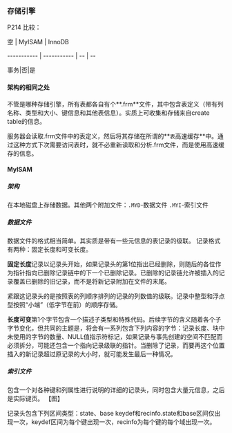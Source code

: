 ### 存储引擎
P214
比较：


 空 | MyISAM | InnoDB 
 
 ----------- | ----------- | -- | -- 
 
 事务|否|是
 
 


#### 架构的相同之处
不管是哪种存储引擎，所有表都各自有个**.frm**文件，其中包含表定义（带有列名称、类型和大小、键信息和其他表信息）。实质上可收集和存储来自create table的信息。

服务器会读取.frm文件中的表定义，然后将其存储在所谓的**`表`高速缓存**中。通过这种方式下次需要访问表时，就不必重新读取和分析.frm文件，而是使用高速缓存的信息。


#### MyISAM
##### 架构
在本地磁盘上存储数据。其他两个附加文件：`.MYD`-数据文件  `.MYI`-索引文件

##### 数据文件
数据文件的格式相当简单。其实质是带有一些元信息的表记录的级联。
记录格式有两种：固定长度和可变长度。

**固定长度**记录以记录头开始，如果记录头的第1位指出已经删除，则随后的各位作为指针指向已删除记录链中的下一个已删除记录。已删除的记录链允许被插入的记录覆盖已删除的旧记录，而不是将新记录附加在文件的末尾。

紧跟这记录头的是按照表的列顺序排列的记录的列数值的级联。记录中整型和浮点型按照“小端”（低字节在前）的顺序存储。

**长度可变**第1个字节包含一个描述子类型和特殊代码。后续字节的含义随着各个子字节变化，但共同的主题是，将会有一系列包含下列内容的字节：记录长度、块中未使用的字节的数量、NULL值指示符标记，如果记录与事先创建的空间不匹配而必须拆分，可能还包含一个指向记录级联的指针。当删除了记录，而要再这个位置插入的新记录超过原记录的大小时，就可能发生最后一种情况。

##### 索引文件
包含一个对各种键和列属性进行说明的详细的记录头，同时包含大量元信息，之后是实际键页。
【图】

记录头包含下列区间类型：state、base keydef和recinfo.state和base区间仅出现一次，keydef区间为每个键出现一次，recinfo为每个键的每个域出现一次。
